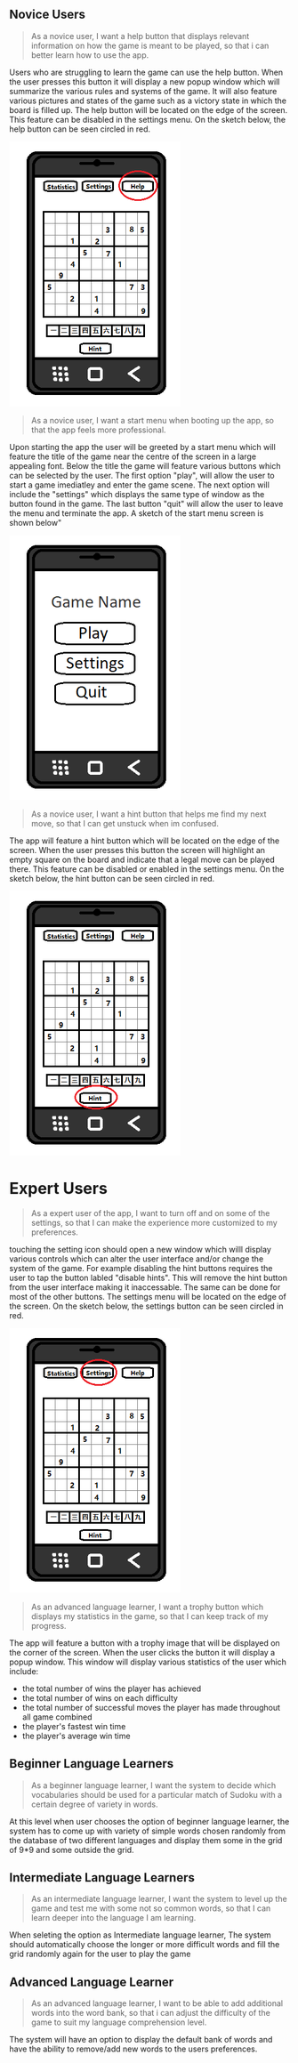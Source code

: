 ## Novice Users
> As a novice user, I want a help button that displays relevant information on how the game is meant to be played, so that i can better learn how to use the app.

Users who are struggling to learn the game can use the help button. When the user presses this button it will display a new popup window which will summarize the various rules and systems of the game. It will also feature various pictures and states of the game such as a victory state in which the board is filled up. The help button will be located on the edge of the screen. This feature can be disabled in the settings menu. On the sketch below, the help button can be seen circled in red.

<img src="img/help_button.png">

> As a novice user, I want a start menu when booting up the app, so that the app feels more professional.

Upon starting the app the user will be greeted by a start menu which will feature the title of the game near the centre of the screen in a large appealing font. Below the title the game will feature various buttons which can be selected by the user. The first option "play", will allow the user to start a game imediatley and enter the game scene. The next option will include the "settings" which displays the same type of window as the button found in the game. The last button "quit" will allow the user to leave the menu and terminate the app. A sketch of the start menu screen is shown below"

<img src="img/start_menu.png"> 

> As a novice user, I want a hint button that helps me find my next move, so that I can get unstuck when im confused.

The app will feature a hint button which will be located on the edge of the screen. When the user presses this button the screen will highlight an empty square on the board and indicate that a legal move can be played there. This feature can be disabled or enabled in the settings menu. On the sketch below, the hint button can be seen circled in red.

<img src="img/hint_button.png">

# Expert Users
> As a expert user of the app, I want to turn off and on some of the settings, so that I can make the experience more customized to my preferences.

touching the setting icon should open a new window which willl display various controls which can alter the user interface and/or change the system of the game. For example disabling the hint buttons requires the user to tap the button labled "disable hints". This will remove the hint button from the user interface making it inaccessable. The same can be done for most of the other buttons. The settings menu will be located on the edge of the screen. On the sketch below, the settings button can be seen circled in red.

<img src="img/settings_button.png">

> As an advanced language learner, I want a trophy button which displays my statistics in the game, so that I can keep track of my progress.

The app will feature a button with a trophy image that will be displayed on the corner of the screen. When the user clicks the button it will display a popup window. This window will display various statistics of the user which include:
- the total number of wins the player has achieved
- the total number of wins on each difficulty
- the total number of successful moves the player has made throughout all game combined
- the player's fastest win time
- the player's average win time

## Beginner Language Learners
> As a beginner language learner, I want the system to decide which vocabularies should be used for a particular match of Sudoku with a certain degree of variety in words.

At this level when user chooses the option of beginner language learner, the system has to come up with variety of simple words chosen randomly from the database of two different languages and display them some in the grid of 9*9 and some outside the grid.


## Intermediate Language Learners
> As an intermediate language learner, I want the system to level up the game and test me with some not so common words, so that I can learn deeper into the language I am learning.

When seleting the option as Intermediate language learner, The system should automatically choose the longer or more difficult words and fill the grid randomly again for the user to play the game


## Advanced Language Learner
> As an advanced language learner, I want to be able to add additional words into the word bank, so that i can adjust the difficulty of the game to suit my language comprehension level.

The system will have an option to display the default bank of words and have the ability to remove/add new words to the users preferences.

